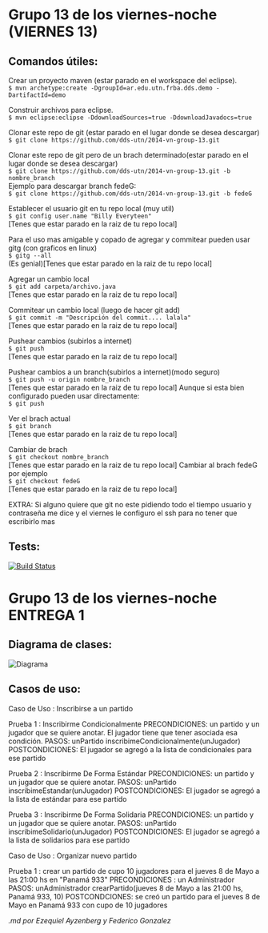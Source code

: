 Grupo 13 de los viernes-noche (VIERNES 13)
==========================================

Comandos útiles:
----------------

Crear un proyecto maven (estar parado en el workspace del eclipse).  
`$ mvn archetype:create -DgroupId=ar.edu.utn.frba.dds.demo -DartifactId=demo`

Construir archivos para eclipse.   
`$ mvn eclipse:eclipse -DdownloadSources=true -DdownloadJavadocs=true`

Clonar este repo de git (estar parado en el lugar donde se desea descargar)   
`$ git clone https://github.com/dds-utn/2014-vn-group-13.git`

Clonar este repo de git pero de un brach determinado(estar parado en el lugar donde se desea descargar)   
`$ git clone https://github.com/dds-utn/2014-vn-group-13.git -b nombre_branch`   
Ejemplo para descargar branch fedeG:   
`$ git clone https://github.com/dds-utn/2014-vn-group-13.git -b fedeG`   

Establecer el usuario git en tu repo local (muy util)   
`$ git config user.name "Billy Everyteen"`   
[Tenes que estar parado en la raiz de tu repo local]

Para el uso mas amigable y copado de agregar y commitear pueden usar gitg (con graficos en linux)   
`$ gitg --all`   
(Es genial)[Tenes que estar parado en la raiz de tu repo local]

Agregar un cambio local   
`$ git add carpeta/archivo.java`   
[Tenes que estar parado en la raiz de tu repo local]

Commitear un cambio local (luego de hacer git add)   
`$ git commit -m "Descripción del commit.... lalala"`   
[Tenes que estar parado en la raiz de tu repo local]

Pushear cambios (subirlos a internet)   
`$ git push`   
[Tenes que estar parado en la raiz de tu repo local]

Pushear cambios a un branch(subirlos a internet)(modo seguro)   
`$ git push -u origin nombre_branch`   
[Tenes que estar parado en la raiz de tu repo local]
Aunque si esta bien configurado pueden usar directamente:   
`$ git push`   

Ver el brach actual   
`$ git branch`   
[Tenes que estar parado en la raiz de tu repo local]

Cambiar de brach   
`$ git checkout nombre_branch`   
[Tenes que estar parado en la raiz de tu repo local]
Cambiar al brach fedeG por ejemplo   
`$ git checkout fedeG`   
[Tenes que estar parado en la raiz de tu repo local]

EXTRA: Si alguno quiere que git no este pidiendo todo el tiempo usuario y contraseña me dice y el viernes le configuro el ssh para no tener que escribirlo mas

Tests:
------
[![Build Status](https://drone.io/github.com/dds-utn/2014-vn-group-13/status.png)](https://drone.io/github.com/dds-utn/2014-vn-group-13/latest)


Grupo 13 de los viernes-noche ENTREGA 1
==========================================

Diagrama de clases:
----------------

![Diagrama](https://github.com/dds-utn/2014-vn-group-13/blob/master/DiagramaDeClases.jpg "Diagrama")

Casos de uso:
----------------

Caso de Uso : Inscribirse a un partido 

Prueba 1 : Inscribirme Condicionalmente
PRECONDICIONES: un partido y un jugador que se quiere anotar. 
El jugador tiene que tener asociada esa condición.
PASOS: unPartido inscribimeCondicionalmente(unJugador)
POSTCONDICIONES: El jugador se agregó a la lista de condicionales para ese partido

Prueba 2 : Inscribirme De Forma Estándar
PRECONDICIONES: un partido y un jugador que se quiere anotar. 
PASOS: unPartido inscribimeEstandar(unJugador)
POSTCONDICIONES: El jugador se agregó a la lista de estándar para ese partido

Prueba 3 : Inscribirme De Forma Solidaria
PRECONDICIONES: un partido y un jugador que se quiere anotar. 
PASOS: unPartido inscribimeSolidario(unJugador)
POSTCONDICIONES: El jugador se agregó a la lista de solidarios para ese partido

Caso de Uso : Organizar nuevo partido

Prueba 1 : crear un partido de cupo 10 jugadores para el jueves 8 de Mayo a las 21:00 hs en "Panamá 933"
PRECONDICIONES : un Administrador
PASOS: unAdministrador crearPartido(jueves 8 de Mayo a las 21:00 hs, Panamá 933, 10)
POSTCONDCIONES: se creó un partido para el jueves 8 de Mayo en Panamá 933 con cupo de 10 jugadores


*.md por Ezequiel Ayzenberg y Federico Gonzalez*
